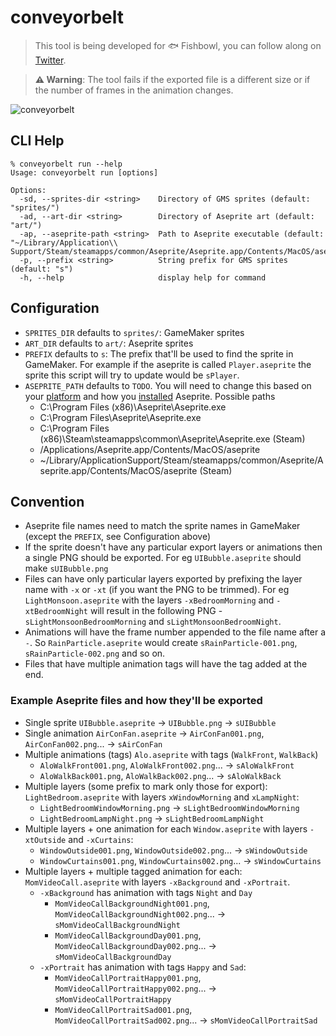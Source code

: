 # conveyorbelt

> This tool is being developed for 🐟 Fishbowl, you can follow along on [Twitter](https://twitter.com/imissmy_friends).

> **⚠️ Warning**: The tool fails if the exported file is a different size or if the number of frames in the animation changes.

![conveyorbelt](https://user-images.githubusercontent.com/9491/174024453-55c428ad-69f7-48c0-b0c3-7943f82de76b.gif)


## CLI Help
```
% conveyorbelt run --help
Usage: conveyorbelt run [options]

Options:
  -sd, --sprites-dir <string>    Directory of GMS sprites (default: "sprites/")
  -ad, --art-dir <string>        Directory of Aseprite art (default: "art/")
  -ap, --aseprite-path <string>  Path to Aseprite executable (default: "~/Library/Application\\ Support/Steam/steamapps/common/Aseprite/Aseprite.app/Contents/MacOS/aseprite")
  -p, --prefix <string>          String prefix for GMS sprites (default: "s")
  -h, --help                     display help for command
  ```

## Configuration
- `SPRITES_DIR` defaults to `sprites/`: GameMaker sprites
- `ART_DIR` defaults to `art/`: Aseprite sprites
- `PREFIX` defaults to `s`: The prefix that'll be used to find the sprite in GameMaker. For example if the aseprite is called `Player.aseprite` the sprite this script will try to update would be `sPlayer`.
- `ASEPRITE_PATH` defaults to `TODO`. You will need to change this based on your [platform](https://www.aseprite.org/docs/cli/#platform-specific-details) and how you [installed](https://www.aseprite.org/docs/cli/#in-the-case-of-steam) Aseprite. Possible paths
  - C:\Program Files (x86)\Aseprite\Aseprite.exe
  - C:\Program Files\Aseprite\Aseprite.exe
  - C:\Program Files (x86)\Steam\steamapps\common\Aseprite\Aseprite.exe (Steam)
  - /Applications/Aseprite.app/Contents/MacOS/aseprite
  - ~/Library/ApplicationSupport/Steam/steamapps/common/Aseprite/Aseprite.app/Contents/MacOS/aseprite (Steam)

## Convention
- Aseprite file names need to match the sprite names in GameMaker (except the `PREFIX`, see Configuration above)
- If the sprite doesn't have any particular export layers or animations then a single PNG should be exported. For eg `UIBubble.aseprite` should make `sUIBubble.png`
- Files can have only particular layers exported by prefixing the layer name with `-x` or `-xt` (if you want the PNG to be trimmed). For eg `LightMonsoon.aseprite` with the layers `-xBedroomMorning` and `-xtBedroomNight` will result in the following PNG - `sLightMonsoonBedroomMorning` and `sLightMonsoonBedroomNight`.
- Animations will have the frame number appended to the file name after a `-`. So `RainParticle.aseprite` would create `sRainParticle-001.png`, `sRainParticle-002.png` and so on.
- Files that have multiple animation tags will have the tag added at the end.

### Example Aseprite files and how they'll be exported
- Single sprite `UIBubble.aseprite` -> `UIBubble.png` -> `sUIBubble`
- Single animation `AirConFan.aseprite` -> `AirConFan001.png`, `AirConFan002.png`... -> `sAirConFan`
- Multiple animations (tags) `Alo.aseprite` with tags (`WalkFront`, `WalkBack`)
  - `AloWalkFront001.png`, `AloWalkFront002.png`... -> `sAloWalkFront`
  - `AloWalkBack001.png`, `AloWalkBack002.png`... -> `sAloWalkBack`
- Multiple layers (some prefix to mark only those for export): `LightBedroom.aseprite` with layers `xWindowMorning` and `xLampNight`:
  - `LightBedroomWindowMorning.png` -> `sLightBedroomWindowMorning`
  - `LightBedroomLampNight.png` -> `sLightBedroomLampNight`
- Multiple layers + one animation for each `Window.aseprite` with layers `-xtOutside` and `-xCurtains`:
  - `WindowOutside001.png`, `WindowOutside002.png`... -> `sWindowOutside`
  - `WindowCurtains001.png`, `WindowCurtains002.png`... -> `sWindowCurtains`
- Multiple layers + multiple tagged animation for each: `MomVideoCall.aseprite` with layers `-xBackground` and `-xPortrait`.
  - `-xBackground` has animation with tags `Night` and `Day`
    - `MomVideoCallBackgroundNight001.png`, `MomVideoCallBackgroundNight002.png`... -> `sMomVideoCallBackgroundNight`
    - `MomVideoCallBackgroundDay001.png`, `MomVideoCallBackgroundDay002.png`... -> `sMomVideoCallBackgroundDay`
  - `-xPortrait` has animation with tags `Happy` and `Sad`:
    - `MomVideoCallPortraitHappy001.png`, `MomVideoCallPortraitHappy002.png`... -> `sMomVideoCallPortraitHappy`
    - `MomVideoCallPortraitSad001.png`, `MomVideoCallPortraitSad002.png`... -> `sMomVideoCallPortraitSad`